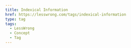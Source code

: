 ```yaml
---
title: Indexical Information
href: https://lesswrong.com/tags/indexical-information
type: tag
tags:
  - LessWrong
  - Concept
  - Tag
---
```


